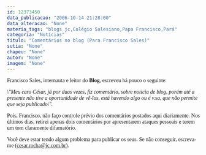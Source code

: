 ```yaml
---
id: 12373450
data_publicacao: "2006-10-14 21:28:00"
data_alteracao: "None"
materia_tags: "blogs jc,Colégio Salesiano,Papa Francisco,Pará"
categoria: "Notícias"
titulo: "Comentários no blog (Para Francisco Sales)"
sutia: "None"
chapeu: "None"
autor: "None"
imagem: "None"
---
```

<p><P><FONT face=Verdana>Francisco Sales, internauta e leitor do <STRONG>Blog</STRONG>, escreveu&nbsp;há pouco o seguinte:</FONT></P></p>
<p><P><FONT face=Verdana><EM>\"Meu caro César, já por duas vezes, fiz comentário, sobre noticia de blog, porém até a presente não tive a oportunidade de vê-los, está havendo algo ou é v.sa, que não permite que seja publicado\".</EM></FONT></P></p>
<p><P><FONT face=Verdana>Pois, Francisco, não faço controle prévio dos comentários postados aqui diariamente. Nos últimos dias, retirei apenas dois comentários por apresentarem ataques pessoais e terem um tom claramente difamatório.</FONT></P></p>
<p><P><FONT face=Verdana>Você deve estar tendo algum problema para publicar os seus. Se não conseguir, escreva-me (</FONT><A href=\"mailto:cesar.rocha@jc.com.br\"><FONT face=Verdana>cesar.rocha@jc.com.br</FONT></A><FONT face=Verdana>).</FONT></P> </p>
